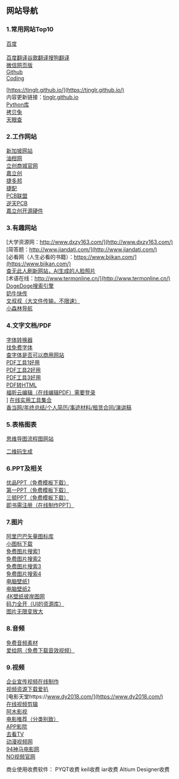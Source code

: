 


## 网站导航


### 1.常用网站Top10


[百度](https://www.baidu.com/)<br>  
[百度翻译](https://fanyi.baidu.com/translate)[谷歌翻译](https://translate.google.cn/)[搜狗翻译](https://fanyi.sogou.com/)<br>
[微信网页版](https://wx.qq.com/)<br>
[Github](https://github.com/)<br>
[Coding](https://coding.net/)<br>

[https://tinglr.github.io/](https://tinglr.github.io/)<br>
内容更新链接：[tinglr.github.io](https://github.com/tinglr/tinglr.github.io)<br>
[Python库](https://www.lfd.uci.edu/~gohlke/pythonlibs/)<br>
[拷贝兔](https://cp.anyknew.com/)<br>
[天眼查](https://www.tianyancha.com/)<br>




### 2.工作网站
[新加坡网站](http://14.29.226.209:81/)<br>
[油柑网](https://www.youganw.com/)<br>
[立创商城官网](https://www.szlcsc.com/)<br>
[嘉立创](https://www.sz-jlc.com/)<br>
[捷多邦](https://www.jdbpcb.com/)<br>
[捷配](https://www.jiepei.com/)<br>
[PCB联盟](https://www.pcbbar.com/)<br>
[逆天PCB](http://bbs.ntpcb.com/)<br>
[嘉立创开源硬件](https://oshwhub.com/)<br>

### 3.有趣网站

[大学资源网：http://www.dxzy163.com/](http://www.dxzy163.com/)<br>
[简答题：http://www.jiandati.com/](http://www.jiandati.com/)<br>
[必看网（人生必看的书籍）：https://www.biikan.com/](https://www.biikan.com/)<br>
[查无此人刷新网站，AI生成的人脸照片](https://thispersondoesnotexist.com/)<br>
[术语在线：http://www.termonline.cn/](http://www.termonline.cn/)<br>
[DogeDoge搜索引擎](http://www.dogedoge.com)<br>
[奶牛快传](https://www.cowtransfer.com)<br>
[文叔叔（大文件传输，不限速）](https://www.wenshushu.cn/)<br>
[小森林导航](http://www.xsldh6.com/)<br>



### 4.文字文档/PDF

[字体转换器](http://www.diyiziti.com/)<br>
[找免费字体](http://www.hellofont.cn/)<br>
[查字体是否可以商用网站](https://fonts.safe.360.cn/)<br>
[PDF工具1好用](https://www.ilovepdf.com/zh-cn)<br>
[PDF工具2好用](https://tools.pdf24.org/zh/)<br>
[PDF工具3好用](https://www.pdfpai.com/)<br>
[PDF转HTML](https://www.toolnb.com/tools/pdftohtml.html)<br>
[福昕云编辑（在线编辑PDF）需要登录](http://edit.foxitcloud.cn)<br>]
[在线实用工具集合](https://www.toolnb.com/)<br>
[香当网/年终总结/个人简历/事迹材料/租赁合同/演讲稿](https://www.xiangdang.net/)<br>



### 5.表格图表

[思维导图流程图网站](https://www.processon.com/)<br>

[二维码生成](https://cli.im/)<br>



### 6.PPT及相关

[优品PPT（免费模板下载）](http://www.ypppt.com/)<br>
[第一PPT（免费模板下载）](http://www.1ppt.com/xiazai/)<br>
[三顿PPT（免费模板下载）](https://sandunppt.com/)<br>
[即书需注册（在线制作PPT）](https://www.keysuper.com/)<br>




### 7.图片

[阿里巴巴矢量图标库](https://www.iconfont.cn/)<br>
[小图标下载](https://www.easyicon.net/)<br>
[免费图片搜索1](https://pixabay.com/)<br>
[免费图片搜索2](https://www.pexels.com/)<br>
[免费图片搜索3](https://unsplash.com/)<br>
[免费图片搜索4](https://www.logosc.cn/so/)<br>
[电脑壁纸1](https://visualhunt.com/)<br>
[电脑壁纸2](http://lcoc.top/bizhi/)<br>
[4K壁纸彼岸图网](http://pic.netbian.com/)<br>
[码力全开（UI的资源库）](https://www.maliquankai.com/designnav/)<br>
[图片无限变放大](http://bigjpg.com/zh)<br>



### 8.音频

[免费音频素材](https://icons8.cn/music)<br>
[爱给网（免费下载音效视频）](http://www.aigei.com/)<br>



### 9.视频

[企业宣传视频在线制作](https://duomu.tv/)<br>
[视频资源下载爱扒](https://www.zyboe.com/)<br>
[电影天堂https://www.dy2018.com/](https://www.dy2018.com/)<br>
[在线视频剪辑](https://bilibili.clipchamp.com/editor)<br>
[阿木影视](https://www.aosk.online/)<br>
[电影推荐（分类别致）](http://www.mvcat.com)<br> 
[APP影院](https://app.movie)<br> 
[去看TV](https://www.qukantv.net/)<br> 
[动漫视频网](http://www.zzzfun.com/)<br> 
[94神马电影网](http://www.9rmb.com/)<br> 
[NO视频官网](http://www.novipnoad.com/)<br> 


商业使用收费软件：
PYQT收费
keil收费
iar收费
Altium Designer收费



